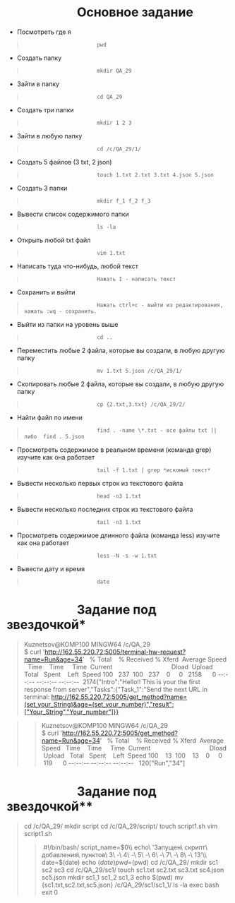                         Основное задание	
============

* Посмотреть где я                                                                                      
>                            pwd
* Создать папку                                                                                              
>                            mkdir QA_29
* Зайти в папку

>                            cd QA_29
* Создать три папки
>                            mkdir 1 2 3
* Зайти в любую папку
>                            cd /c/QA_29/1/                            
* Создать 5 файлов (3 txt, 2 json)
>                            touch 1.txt 2.txt 3.txt 4.json 5.json 
* Создать 3 папки
>                            mkdir f_1 f_2 f_3
* Вывести список содержимого папки
>                            ls -la                            
* Открыть любой txt файл
>                            vim 1.txt 
* Написать туда что-нибудь, любой текст
>                            Нажать I - написать текст 
* Сохранить и выйти 
>                            Нажать ctrl+c - выйти из редактирования, нажать :wq - сохранить.
* Выйти из папки на уровень выше
>                            cd ..                            
* Переместить любые 2 файла, которые вы создали, в любую другую папку
>                            mv 1.txt 5.json /c/QA_29/1/ 
* Скопировать любые 2 файла, которые вы создали, в любую другую папку 
>                            cp {2.txt,3.txt} /c/QA_29/2/
* Найти файл по имени
>                            find . -name \*.txt - все файлы txt || либо  find . 5.json                            
* Просмотреть содержимое в реальном времени (команда grep) изучите как она работает
>                            tail -f 1.txt | grep *искомый текст* 
* Вывести несколько первых строк из текстового файла 
>                            head -n3 1.txt
* Вывести несколько последних строк из текстового файла 
>                            tail -n3 1.txt
* Просмотреть содержимое длинного файла (команда less) изучите как она работает
>                            less -N -s -w 1.txt
* Вывести дату и время 
>                            date


                        Задание под звездочкой*
============
> Kuznetsov@KOMP100 MINGW64 /c/QA_29<br>
$ curl 'http://162.55.220.72:5005/terminal-hw-request?name=Run&age=34'
  % Total    % Received % Xferd  Average Speed   Time    Time     Time  Current
                                 Dload  Upload   Total   Spent    Left  Speed
100   237  100   237    0     0   2158      0 --:--:-- --:--:-- --:--:--  2174{"Intro":"Hello!! This is your the first response from server","Tasks":{"Task_1":"Send the next URL in terminal: http://162.55.220.72:5005/get_method?name=(set_your_String)&age=(set_your_number)","result":["Your_String","Your_number"]}}

>> Kuznetsov@KOMP100 MINGW64 /c/QA_29 <br>
$ curl 'http://162.55.220.72:5005/get_method?name=Run&age=34'
  % Total    % Received % Xferd  Average Speed   Time    Time     Time  Current
                                 Dload  Upload   Total   Spent    Left  Speed
100    13  100    13    0     0    119      0 --:--:-- --:--:-- --:--:--   120["Run","34"]


                        Задание под звездочкой**
============
> cd /c/QA_29/
mkdir script
cd /c/QA_29/script/
touch script1.sh
vim script1.sh
>>  #!/bin/bash/
script_name=$0\\ 
echo\ 'Запущен\ скрипт\ добавления\ пунктов\ 3\ -\ 4\ -\ 5\ -\ 6\ -\ 7\ -\ 8\ -\ 13'\\
date=$(date)
echo $(date)
pwd=$(pwd)
cd /c/QA_29/
mkdir sc1 sc2 sc3
cd /c/QA_29/sc1/
touch sc1.txt sc2.txt sc3.txt sc4.json sc5.json
mkdir sc1_1 sc1_2 sc1_3
echo $(pwd)
mv {sc1.txt,sc2.txt,sc5.json} /c/QA_29/sc1/sc1_1/
ls -la
exec bash
exit 0
